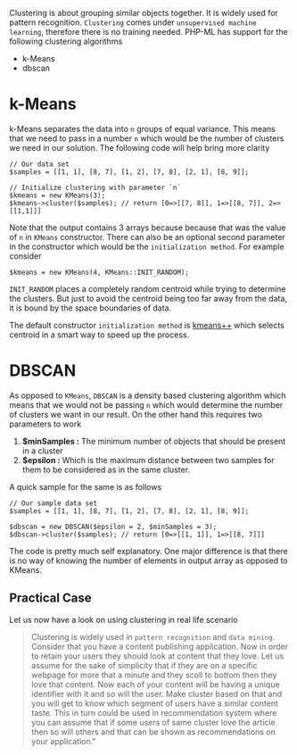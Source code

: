 Clustering is about grouping similar objects together. It is widely used for pattern recognition. `Clustering` comes under `unsupervised machine learning`, therefore there is no training needed.  PHP-ML has support for the following clustering algorithms

 - k-Means
 - dbscan

# k-Means

k-Means separates the data into `n` groups of equal variance. This means that we need to pass in a number `n` which would be the number of clusters we need in our solution. The following code will help bring more clarity

    // Our data set
    $samples = [[1, 1], [8, 7], [1, 2], [7, 8], [2, 1], [8, 9]];
    
    // Initialize clustering with parameter `n`
    $kmeans = new KMeans(3);
    $kmeans->cluster($samples); // return [0=>[[7, 8]], 1=>[[8, 7]], 2=>[[1,1]]]

Note that the output contains 3 arrays because because that was the value of `n` in `KMeans` constructor. There can also be an optional second parameter in the constructor which would be the `initialization method`. For example consider

    $kmeans = new KMeans(4, KMeans::INIT_RANDOM);

`INIT_RANDOM` places a completely random centroid while trying to determine the clusters. But just to avoid the centroid being too far away from the data, it is bound by the space boundaries of data.

The default constructor `initialization method` is [kmeans++](https://en.wikipedia.org/wiki/K-means%2B%2B) which selects centroid in a smart way to speed up the process.

# DBSCAN

As opposed to `KMeans`, `DBSCAN` is a density based clustering algorithm which means that we would not be passing `n` which would determine the number of clusters we want in our result. On the other hand this requires two parameters to work

  1. **$minSamples :** The minimum number of objects that should be present in a cluster
  2. **$epsilon :** Which is the maximum distance between two samples for them to be considered as in the same cluster.

A quick sample for the same is as follows

    // Our sample data set
    $samples = [[1, 1], [8, 7], [1, 2], [7, 8], [2, 1], [8, 9]];
    
    $dbscan = new DBSCAN($epsilon = 2, $minSamples = 3);
    $dbscan->cluster($samples); // return [0=>[[1, 1]], 1=>[[8, 7]]]

The code is pretty much self explanatory. One major difference is that there is no way of knowing the number of elements in output array as opposed to KMeans.

## Practical Case

Let us now have a look on using clustering in real life scenario

> Clustering is widely used in `pattern recognition` and `data mining`. Consider that you have a content publishing application. Now in order to retain your users they should look at content that they love. Let us assume for the sake of simplicity that if they are on a specific webpage for more that a minute and they scoll to bottom then they love that content. Now each of your content will be having a unique identifier with it and so will the user. Make cluster based on that and you will get to know which segment of users have a similar content taste. This in turn could be used in recommendation system where you can assume that if some users of same cluster love the article then so will others and that can be shown as recommendations on your application."